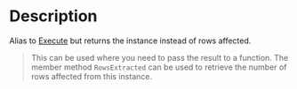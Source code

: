 # Description

Alias to [Execute](Function.SqData.Statement.Execute) but returns the instance instead of rows affected.

> This can be used where you need to pass the result to a function. The member method `RowsExtracted` can be used to retrieve the number of rows affected from this instance.